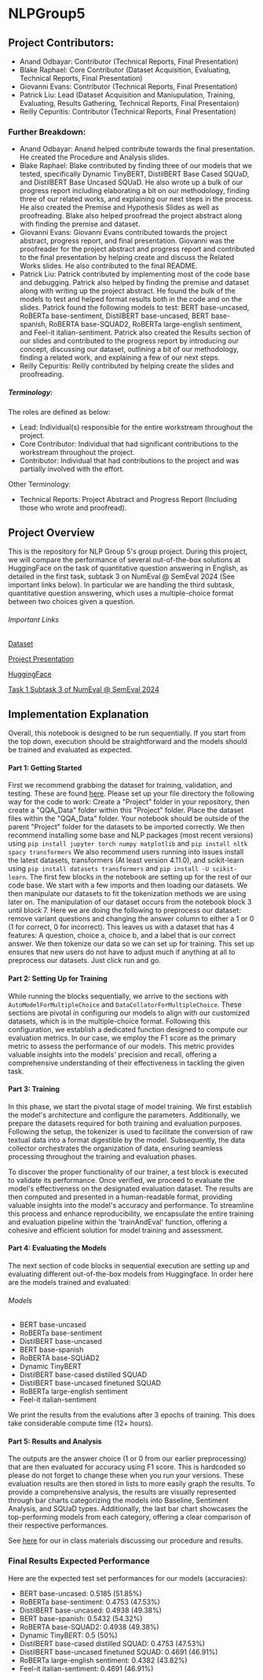 # NLPGroup5

## Project Contributors:

- Anand Odbayar: Contributor (Technical Reports, Final Presentation)
- Blake Raphael: Core Contributor (Dataset Acquisition, Evaluating, Technical Reports, Final Presentation)
- Giovanni Evans: Contributor (Technical Reports, Final Presentation)
- Patrick Liu: Lead (Dataset Acquisition and Maniupulation, Training, Evaluating, Results Gathering, Technical Reports, Final Presentaion)
- Reilly Cepuritis: Contributor (Technical Reports, Final Presentation)

### Further Breakdown:

- Anand Odbayar: Anand helped contribute towards the final presentation. He created the Procedure and Analysis slides. 
- Blake Raphael: Blake contributed by finding three of our models that we tested, specifically Dynamic TinyBERT, DistilBERT Base Cased SQUaD, and DistilBERT Base Uncased SQUaD. He also wrote up a bulk of our progress report including elaborating a bit on our methodology, finding three of our related works, and explaining our next steps in the process. He also created the Premise and Hypothesis Slides as well as proofreading. Blake also helped proofread the project abstract along with finding the premise and dataset.
- Giovanni Evans: Giovanni Evans contributed towards the project abstract, progress report, and final presentation. Giovanni was the proofreader for the project abstract and progress report and contributed to the final presentation by helping create and discuss the Related Works slides. He also contributed to the final README. 
- Patrick Liu: Patrick contributed by implementing most of the code base and debugging. Patrick also helped by finding the premise and dataset along with writing up the project abstract. He found the bulk of the models to test and helped format results both in the code and on the slides. Patrick found the following models to test:  BERT base-uncased, RoBERTa base-sentiment, DistilBERT base-uncased, BERT base-spanish, RoBERTA base-SQUAD2, RoBERTa large-english sentiment, and Feel-it italian-sentiment. Patrick also created the Results section of our slides and contributed to the progress report by introducing our concept, discussing our dataset, outlining a bit of our methodology, finding a related work, and explaining a few of our next steps.
- Reilly Cepuritis: Reilly contributed by helping create the slides and proofreading.

##### Terminology:

The roles are defined as below:

- Lead: Individual(s) responsible for the entire workstream throughout the project.
- Core Contributor: Individual that had significant contributions to the workstream throughout the project.
- Contributor: Individual that had contributions to the project and was partially involved with the effort.

Other Terminology:

- Technical Reports: Project Abstract and Progress Report (Including those who wrote and proofread).


## Project Overview

This is the repository for NLP Group 5's group project. During this project, we will compare the performance of several out-of-the-box solutions at HuggingFace on the task of quantitative question answering in English, as detailed in the first task, subtask 3 on NumEval @ SemEval 2024 (See important links below). In particular we are handling the third subtask, quantitative question answering, which uses a multiple-choice format between two choices given a question. 

###### Important Links
[Dataset](https://drive.google.com/drive/folders/10uQI2BZrtzaUejtdqNU9Sp1h0H9zhLUE)

[Project Presentation](https://docs.google.com/presentation/d/1K4x0OJyhAfyJciX1ozsdWsNbCaIEuzyqk6jUJZNDq2g/edit?usp=sharing)

[HuggingFace](https://huggingface.co/)

[Task 1 Subtask 3 of NumEval @ SemEval 2024](https://sites.google.com/view/numeval/tasks?authuser=0)

## Implementation Explanation

Overall, this notebook is designed to be run sequentially. If you start from the top down, execution should be straightforward and the models should be trained and evaluated as expected.

#### Part 1: Getting Started

First we recommend grabbing the dataset for training, validation, and testing. These are found [here](https://drive.google.com/drive/folders/10uQI2BZrtzaUejtdqNU9Sp1h0H9zhLUE). Please set up your file directory the following way for the code to work: Create a "Project" folder in your repository, then create a "QQA_Data" folder within this "Project" folder. Place the dataset files within the "QQA_Data" folder. Your notebook should be outside of the parent "Project" folder for the datasets to be imported correctly. We then recommend installing some base and NLP packages (most recent versions) using ```pip install jupyter torch numpy matplotlib``` and ```pip install nltk spacy transformers``` We also recommend users running into issues install the latest datasets, transformers (At least version 4.11.0), and scikit-learn using ```pip install datasets transformers``` and ```pip install -U scikit-learn```. The first few blocks in the notebook are setting up for the rest of our code base. We start with a few imports and then loading our datasets. We then manipulate our datasets to fit the tokenization methods we are using later on. The manipulation of our dataset occurs from the notebook block 3 until block 7. Here we are doing the following to preprocess our dataset: remove variant questions and changing the answer column to either a 1 or 0 (1 for correct, 0 for incorrect). This leaves us with a dataset that has 4 features: A question, choice a, choice b, and a label that is our correct answer. We then tokenize our data so we can set up for training. This set up ensures that new users do not have to adjust much if anything at all to preprocess our datasets. Just click run and go.

#### Part 2: Setting Up for Training

While running the blocks sequentially, we arrive to the sections with ```AutoModelForMultipleChoice``` and ```DataCollatorForMultipleChoice```. These sections are pivotal in configuring our models to align with our customized datasets, which is in the multiple-choice format. Following this configuration, we establish a dedicated function designed to compute our evaluation metrics. In our case, we employ the F1 score as the primary metric to assess the performance of our models. This metric provides valuable insights into the models' precision and recall, offering a comprehensive understanding of their effectiveness in tackling the given task.

#### Part 3: Training

In this phase, we start the pivotal stage of model training. We first establish the model's architecture and configure the parameters. Additionally, we prepare the datasets required for both training and evaluation purposes. Following the setup, the tokenizer is used to facilitate the conversion of raw textual data into a format digestible by the model. Subsequently, the data collector orchestrates the organization of data, ensuring seamless processing throughout the training and evaluation phases.

To discover the proper functionality of our trainer, a test block is executed to validate its performance. Once verified, we proceed to evaluate the model's effectiveness on the designated evaluation dataset. The results are then computed and presented in a human-readable format, providing valuable insights into the model's accuracy and performance. To streamline this process and enhance reproducibility, we encapsulate the entire training and evaluation pipeline within the 'trainAndEval' function, offering a cohesive and efficient solution for model training and assessment.

#### Part 4: Evaluating the Models

The next section of code blocks in sequential execution are setting up and evaluating different out-of-the-box models from Huggingface. In order here are the models trained and evaluated:

###### Models

- BERT base-uncased
- RoBERTa base-sentiment
- DistilBERT base-uncased
- BERT base-spanish
- RoBERTA base-SQUAD2
- Dynamic TinyBERT
- DistilBERT base-cased distilled SQUAD
- DistilBERT base-uncased finetuned SQUAD
- RoBERTa large-english sentiment
- Feel-it italian-sentiment

We print the results from the evalutions after 3 epochs of training. This does take considerable compute time (12+ hours).

#### Part 5: Results and Analysis

The outputs are the answer choice (1 or 0 from our earlier preprocessing) that are then evaluated for accuracy using F1 score. This is hardcoded so please do not forget to change these when you run your versions. These evaluation results are then stored in lists to more easily graph the results. To provide a comprehensive analysis, the results are visually represented through bar charts categorizing the models into Baseline, Sentiment Analysis, and SQUaD types. Additionally, the last bar chart showcases the top-performing models from each category, offering a clear comparison of their respective performances.

See [here](https://docs.google.com/presentation/d/1K4x0OJyhAfyJciX1ozsdWsNbCaIEuzyqk6jUJZNDq2g/edit?usp=sharing) for our in class materials discussing our procedure and results.

### Final Results Expected Performance

Here are the expected test set performances for our models (accuracies):
- BERT base-uncased: 0.5185 (51.85%)
- RoBERTa base-sentiment: 0.4753 (47.53%)
- DistilBERT base-uncased: 0.4938 (49.38%)
- BERT base-spanish: 0.5432 (54.32%)
- RoBERTA base-SQUAD2: 0.4938 (49.38%)
- Dynamic TinyBERT: 0.5 (50%)
- DistilBERT base-cased distilled SQUAD: 0.4753 (47.53%)
- DistilBERT base-uncased finetuned SQUAD: 0.4691 (46.91%)
- RoBERTa large-english sentiment: 0.4382 (43.82%)
- Feel-it italian-sentiment: 0.4691 (46.91%)
